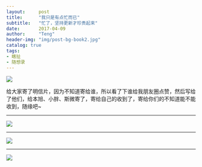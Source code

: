 ```yaml
---
layout:     post
title:      "我只是有点忙而已"
subtitle:   "忙了，坚持更新才珍贵起来"
date:       2017-04-09
author:     "Teng"
header-img: "img/post-bg-book2.jpg"
catalog: true
tags:
- 瞎扯
- 随想录
---
```


![](http://images.tengblog.cn/17-4-9/56568045-file_1491747900929_14932.jpg)


给大家寄了明信片，因为不知道寄给谁，所以看了下谁给我朋友圈点赞，然后写给了他们，给本旭、小胖、斯微寄了，寄给自己的收到了，寄给你们的不知道能不能收到，随缘吧~

----

![](http://images.tengblog.cn/17-4-9/53326036-file_1491747728790_79fb.jpg)

----

![](http://images.tengblog.cn/17-4-9/17435937-file_1491747728923_941a.jpg)

----

![](http://images.tengblog.cn/17-4-9/52425793-file_1491747652608_2423.jpg)